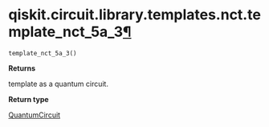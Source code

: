 # qiskit.circuit.library.templates.nct.template\_nct\_5a\_3[¶](#qiskit-circuit-library-templates-nct-template-nct-5a-3 "Permalink to this headline")

<span id="undefined" />

`template_nct_5a_3()`

**Returns**

template as a quantum circuit.

**Return type**

[QuantumCircuit](qiskit.circuit.QuantumCircuit#qiskit.circuit.QuantumCircuit "qiskit.circuit.QuantumCircuit")
